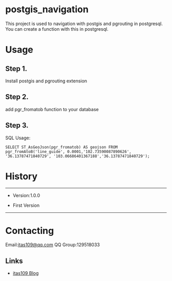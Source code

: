 # postgis_navigation

This project is used to navigation with postgis and pgrouting in postgresql.
You can create a function with this in  postgresql.

# Usage

## Step 1.
Install postgis and pgrouting extension

## Step 2.
add pgr_fromatob function to your database

## Step 3.
SQL Usage:
```
SELECT ST_AsGeoJson(pgr_fromatob) AS geojson FROM pgr_fromAtoB('line_guide', 0.0001,'102.73590087890626', '36.13787471840729', '103.06686401367188','36.13787471840729');
```

# History
----------------------------------------------------
* Version:1.0.0

* First Version

----------------------------------------------------
# Contacting

Email:itas109@qq.com
QQ Group:129518033

## Links

* [itas109 Blog](http://blog.cadn.net/itas109)


